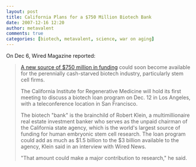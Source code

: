 ```yaml
---
layout: post
title: California Plans for a $750 Million Biotech Bank
date: 2007-12-16 12:20
author: metavalent
comments: true
categories: [biotech, metavalent, science, war on aging]
---
```

On Dec 6, Wired Magazine reported:<blockquote><a href="https://www.wired.com/medtech/stemcells/news/2007/12/biotech_bank">A new source of $750 million in funding</a> could soon become available for the perennially cash-starved biotech industry, particularly stem cell firms.

The California Institute for Regenerative Medicine will hold its first meeting to discuss a biotech loan program on Dec. 12 in Los Angeles, with a teleconference location in San Francisco.

The biotech "bank" is the brainchild of Robert Klein, a multimillionaire real estate investment banker who serves as the unpaid chairman of the California state agency, which is the world's largest source of funding for human embryonic stem cell research. The loan program could add as much as $1.5 billion to the $3 billion available to the agency, Klein said in an interview with Wired News.

"That amount could make a major contribution to research," he said.</blockquote>
